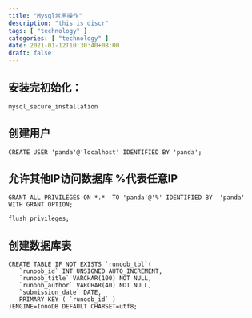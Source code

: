 ```yaml
---
title: "Mysql常用操作"
description: "this is discr"
tags: [ "technology" ]
categories: [ "technology" ]
date: 2021-01-12T10:30:40+08:00
draft: false
---
```


## 安装完初始化：

```
mysql_secure_installation
```

## 创建用户

```
CREATE USER 'panda'@'localhost' IDENTIFIED BY 'panda';
```

## 允许其他IP访问数据库 %代表任意IP 

```
GRANT ALL PRIVILEGES ON *.*  TO 'panda'@'%' IDENTIFIED BY  'panda' WITH GRANT OPTION;

flush privileges;
```

## 创建数据库表

```
CREATE TABLE IF NOT EXISTS `runoob_tbl`(
   `runoob_id` INT UNSIGNED AUTO_INCREMENT,
   `runoob_title` VARCHAR(100) NOT NULL,
   `runoob_author` VARCHAR(40) NOT NULL,
   `submission_date` DATE,
   PRIMARY KEY ( `runoob_id` )
)ENGINE=InnoDB DEFAULT CHARSET=utf8;
```

